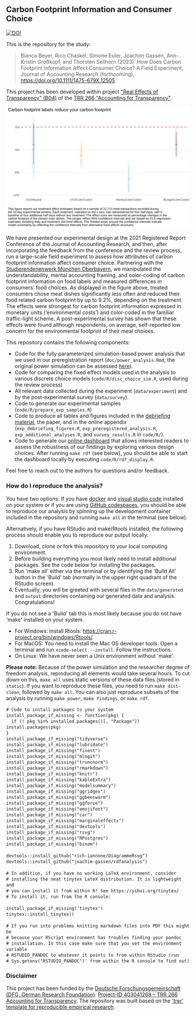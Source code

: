 ## Carbon Footprint Information and Consumer Choice

[![DOI](https://zenodo.org/badge/DOI/10.5281/zenodo.8188497.svg)](https://doi.org/10.5281/zenodo.8188497)

This is the repository for the study:

> Bianca Beyer, Rico Chaskel, Simone Euler, Joachim Gassen, Ann-Kristin Großkopf, and Thorsten Sellhorn (2023): How Does Carbon Footprint Information Affect Consumer Choice? A Field Experiment, Journal of Accounting Research (forthcoming), https://doi.org/10.1111/1475-679X.12505.

This project has been developed within project ["Real Effects of Transparency" (B04)](https://www.accounting-for-transparency.de/projects/real-effects-of-transparency) of the [TRR 266 "Accounting for Transparency"](https://www.accounting-for-transparency.de). 

![Carbon footprint effects of Beyer et al. (forthcoming)](https://github.com/trr266/carbonfood/blob/main/static/debriefing_res_exp.svg)

We have presented our experimental design at the 2021 Registered Report Conference of the Journal of Accounting Research, and then, after incorporating the feedback from the conference and the review process, run a large-scale field experiment to assess how attributes of carbon footprint information affect consumer choice. Partnering with the [Studierendenenwerk München Oberbayern](https://www.studierendenwerk-muenchen-oberbayern.de/en/), we manipulated the understandability, mental accounting framing, and color-coding of carbon footprint information on food labels and measured differences in consumers’ food choices. As displayed in the figure above, treated consumers chose meat dishes significantly less often and reduced their food related carbon footprint by up to 9.2%, depending on the treatment. The effects were strongest for carbon footprint information expressed in monetary units (‘environmental costs’) and color-coded in the familiar traffic-light scheme. A post-experimental survey has shown that these effects were found although respondents, on average, self-reported low concern for the environmental footprint of their meal choices.

This repository contains the following components:

- Code for the fully parameterized simulation-based power analysis that we used in our preregistration report (`doc/power_analysis.Rmd`, the original power simulation can be assessed  [here](https://trr266.de/carbonfood/power_analysis.html)). 
- Code for comparing the fixed effect models used in the analysis to various discrete choice models (`code/R/disc_choice_sim.R`, used during the review process)
- All relevant data collected during the experiment (`data/experiment`) and by the post-experimental survey (`data/survey`).
- Code to generate our experimental samples (`code/R/prepare_exp_samples.R`)
- Code to produce all tables and figures included in the [debriefing material](https://www.accounting-for-transparency.de/can-carbon-footprint-information-influence-consumer-choice/), the paper, and in the online appendix (`exp_debriefing_figures.R`, `exp_preregistered_analysis.R`,  `exp_additional_analyses.R`, and `survey_results.R` in `code/R/`).
- Code to generate our [online dashboard](https://trr266.de/carbonfood/) that allows interested readers to assess the robustness of our findings by exploring various design choices. After running `make rdf` (see below), you should be able to start the dashboard locally by executing `code/R/rdf_display.R`.

Feel free to reach out to the authors for questions and/or feedback.


### How do I reproduce the analysis?

You have two options: If you have [docker](https://www.docker.com) and [visual studio code](https://code.visualstudio.com) installed on your system or if you are using [GitHub codespaces](https://github.com/features/codespaces), you should be able to reproduce our analysis by spinning up the development container included in the repository and running `make all` in the terminal (see below).

Alternatively, if you have RStudio and make/Rtools installed, the following process should enable you to reproduce our putput locally.

1. Download, clone or fork this repository to your local computing environment.
2. Before building everything you most likely need to install additional packages. See the code below for installing the packages.
3. Run 'make all' either via the terminal or by identifying the 'Build All' button in the 'Build' tab (normally in the upper right quadrant of the RStudio screen). 
4. Eventually, you will be greeted with several files in the `data/generated` and `output` directories containing our generated data and analysis. Congratulations! 

If you do not see a 'Build' tab this is most likely because you do not have 'make' installed on your system. 

- For Windows: Install Rtools: https://cran.r-project.org/bin/windows/Rtools/.
- For MacOS: You need to install the Mac OS developer tools. Open a terminal and run `xcode-select --install`. Follow the instructions.
- On Linux: We have never seen a Unix environment without 'make'. 

**Please note:** Because of the power simulation and the researcher degree of freedom analysis, reproducing all elements would take several hours. To cut down on this, `make all` uses static versions of these data files (stored in `static`). If you want to reproduce these files, you need to run `make dist-clean`, followed by `make all`. You can also just reproduce subsets of the analysis by running `make power`, `make findings`, or `make rdf`. 

```
# Code to install packages to your system
install_package_if_missing <- function(pkg) {
  if (! pkg %in% installed.packages()[, "Package"]) install.packages(pkg)
}
install_package_if_missing("tidyverse")
install_package_if_missing("lubridate")
install_package_if_missing("fixest")
install_package_if_missing("mlogit")
install_package_if_missing("truncnorm")
install_package_if_missing("rmarkdown")
install_package_if_missing("knitr")
install_package_if_missing("kableExtra")
install_package_if_missing("modelsummary")
install_package_if_missing("ggridges")
install_package_if_missing("ggbeeswarm")
install_package_if_missing("ggforce")
install_package_if_missing("emojifont")
install_package_if_missing("car")
install_package_if_missing("marginaleffects")
install_package_if_missing("devtools")
install_package_if_missing("rsvg")
install_package_if_missing("RPostgres")
install_package_if_missing("binom")

devtools::install_github("rich-iannone/DiagrammeRsvg")
devtools::install_github("joachim-gassen/rdfanalysis")

# In addition, if you have no working LaTeX environment, consider
# installing the neat tinytex LateX distribution. It is lightweight and
# you can install it from within R! See https://yihui.org/tinytex/
# To install it, run from the R console:

install_package_if_missing('tinytex')
tinytex::install_tinytex()

# If you run into problems knitting markdown files into PDF this might be 
# because your RScript environment has troubles finding your pandoc 
# installation. In this case make sure that you set the environment variable
# RSTUDIO_PANDOC to whatever it points to from within RStudio (run
# Sys.getenv("RSTUDIO_PANDOC")' from within the R console to find out)
```


### Disclaimer

This project has been funded by the [Deutsche Forschungsgemeinschaft (DFG, German Research Foundation)](https://www.dfg.de/): [Project-ID 403041268 – TRR 266 Accounting for Transparency](https://www.accounting-for-transparency.de/).
The repository was built based on the ['trer' template for reproducible empirical research](https://github.com/trr266/trer).
